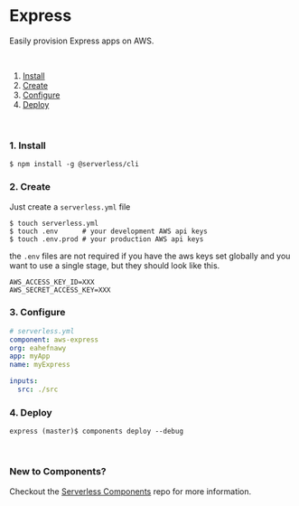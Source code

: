 # Express

Easily provision Express apps on AWS.

&nbsp;

1. [Install](#1-install)
2. [Create](#2-create)
3. [Configure](#3-configure)
4. [Deploy](#4-deploy)

&nbsp;

### 1. Install

```shell
$ npm install -g @serverless/cli
```

### 2. Create

Just create a `serverless.yml` file

```shell
$ touch serverless.yml
$ touch .env      # your development AWS api keys
$ touch .env.prod # your production AWS api keys
```

the `.env` files are not required if you have the aws keys set globally and you want to use a single stage, but they should look like this.

```
AWS_ACCESS_KEY_ID=XXX
AWS_SECRET_ACCESS_KEY=XXX
```

### 3. Configure

```yml
# serverless.yml
component: aws-express
org: eahefnawy
app: myApp
name: myExpress

inputs:
  src: ./src
```

### 4. Deploy

```shell
express (master)$ components deploy --debug
```

&nbsp;

### New to Components?

Checkout the [Serverless Components](https://github.com/serverless/components) repo for more information.
